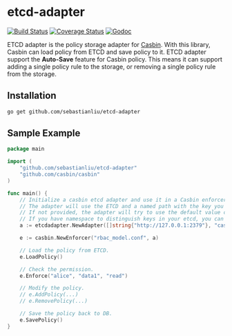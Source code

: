 etcd-adapter
====

[![Build Status](https://travis-ci.org/sebastianliu/etcd-adapter.svg?branch=master)](https://travis-ci.org/sebastianliu/etcd-adapter)
[![Coverage Status](https://coveralls.io/repos/github/sebastianliu/etcd-adapter/badge.svg)](https://coveralls.io/github/sebastianliu/etcd-adapter)
[![Godoc](https://godoc.org/github.com/sebastianliu/etcd-adapter?status.svg)](https://godoc.org/github.com/sebastianliu/etcd-adapter)

ETCD adapter is the policy storage adapter for [Casbin](https://github.com/casbin/casbin). With this library, Casbin can load policy from ETCD and save policy to it. ETCD adapter support the __Auto-Save__ feature for Casbin policy. This means it can support adding a single policy rule to the storage, or removing a single policy rule from the storage.

## Installation
```bash
go get github.com/sebastianliu/etcd-adapter
```

## Sample Example
```go
package main

import (
	"github.com/sebastianliu/etcd-adapter"
	"github.com/casbin/casbin"
)

func main() {
	// Initialize a casbin etcd adapter and use it in a Casbin enforcer:
	// The adapter will use the ETCD and a named path with the key you give.
	// If not provided, the adapter will try to use the default value casbin_policy.
	// If you have namespace to distinguish keys in your etcd, you can use your_namespace/casbin_root_path
	a := etcdadapter.NewAdapter([]string{"http://127.0.0.1:2379"}, "casbin_policy_test") // Your etcd endpoints and the path key.

	e := casbin.NewEnforcer("rbac_model.conf", a)

	// Load the policy from ETCD.
	e.LoadPolicy()

	// Check the permission.
	e.Enforce("alice", "data1", "read")

	// Modify the policy.
	// e.AddPolicy(...)
	// e.RemovePolicy(...)

	// Save the policy back to DB.
	e.SavePolicy()
}
```
